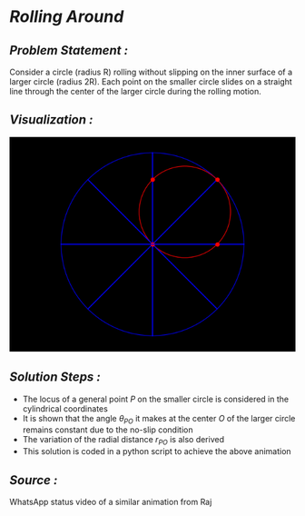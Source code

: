 <b><i> Rolling Around </b></i>
==
<i> Problem Statement : </i>
--

Consider a circle (radius R) rolling without slipping on the inner surface of a larger circle (radius 2R). Each point on the smaller circle slides on a straight line through the center of the larger circle during the rolling motion.

<i> Visualization : </i>
--

![GIF](./animation/black_roll.gif)

<i> Solution Steps : </i>
--

* The locus of a general point $P$ on the smaller circle is considered in the cylindrical coordinates
* It is shown that the angle $\theta_{PO}$ it makes at the center $O$ of the larger circle remains constant due to the no-slip condition
* The variation of the radial distance $r_{PO}$ is also derived
* This solution is coded in a python script to achieve the above animation

<i> Source : </i>
--
WhatsApp status video of a similar animation from Raj